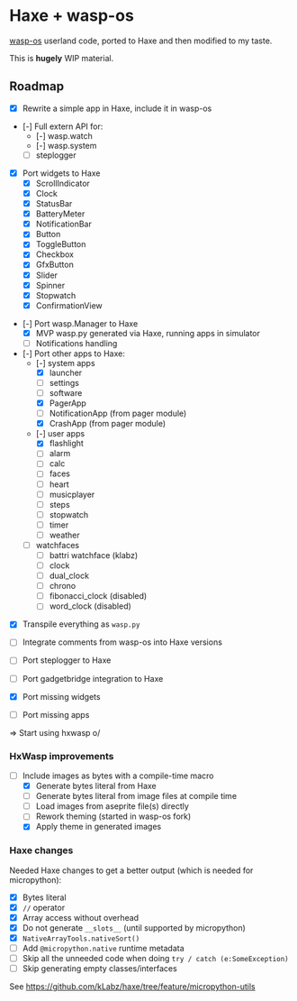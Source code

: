 # Haxe + wasp-os

[wasp-os](https://github.com/daniel-thompson/wasp-os) userland code, ported to Haxe and then modified to my taste.

This is **hugely** WIP material.

## Roadmap

* [x] Rewrite a simple app in Haxe, include it in wasp-os
* [-] Full extern API for:
	* [-] wasp.watch
	* [-] wasp.system
	* [ ] steplogger
* [x] Port widgets to Haxe
	* [x] ScrollIndicator
	* [x] Clock
	* [x] StatusBar
	* [x] BatteryMeter
	* [x] NotificationBar
	* [x] Button
	* [x] ToggleButton
	* [x] Checkbox
	* [x] GfxButton
	* [x] Slider
	* [x] Spinner
	* [x] Stopwatch
	* [x] ConfirmationView
* [-] Port wasp.Manager to Haxe
	* [x] MVP wasp.py generated via Haxe, running apps in simulator
	* [ ] Notifications handling
* [-] Port other apps to Haxe:
	* [-] system apps
		* [x] launcher
		* [ ] settings
		* [ ] software
		* [x] PagerApp
		* [ ] NotificationApp (from pager module)
		* [x] CrashApp (from pager module)
	* [-] user apps
		* [x] flashlight
		* [ ] alarm
		* [ ] calc
		* [ ] faces
		* [ ] heart
		* [ ] musicplayer
		* [ ] steps
		* [ ] stopwatch
		* [ ] timer
		* [ ] weather
	* [ ] watchfaces
		* [ ] battri watchface (klabz)
		* [ ] clock
		* [ ] dual_clock
		* [ ] chrono
		* [ ] fibonacci_clock (disabled)
		* [ ] word_clock (disabled)

* [x] Transpile everything as `wasp.py`
* [ ] Integrate comments from wasp-os into Haxe versions

* [ ] Port steplogger to Haxe
* [ ] Port gadgetbridge integration to Haxe
* [x] Port missing widgets
* [ ] Port missing apps

=> Start using hxwasp o/

### HxWasp improvements

* [ ] Include images as bytes with a compile-time macro
	* [x] Generate bytes literal from Haxe
	* [ ] Generate bytes literal from image files at compile time
	* [ ] Load images from aseprite file(s) directly
	* [ ] Rework theming (started in wasp-os fork)
	* [x] Apply theme in generated images

### Haxe changes

Needed Haxe changes to get a better output (which is needed for micropython):

* [x] Bytes literal
* [x] `//` operator
* [x] Array access without overhead
* [x] Do not generate `__slots__` (until supported by micropython)
* [x] `NativeArrayTools.nativeSort()`
* [ ] Add `@micropython.native` runtime metadata
* [ ] Skip all the unneeded code when doing `try / catch (e:SomeException)`
* [ ] Skip generating empty classes/interfaces

See https://github.com/kLabz/haxe/tree/feature/micropython-utils
